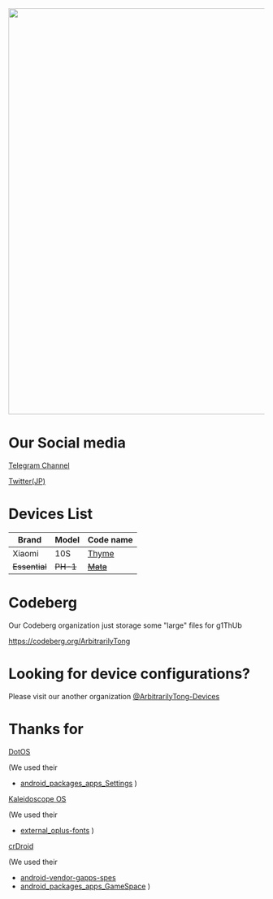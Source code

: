 <div align="center">
<img src="https://github.com/ArbitrarilyTong/.github/raw/main/2banner.png" width=800px>
</div>

# Our Social media
[Telegram Channel](https://t.me/ArbitrarilyTong)

[Twitter(JP)](https://twitter.com/Ninni_kiri_jp)

# Devices List

| Brand  | Model | Code name |
| ------ | ----- | --------- |
| Xiaomi | 10S   | [Thyme](https://arbitrarilytong.win/thyme.html)     |
| ~~Essential~~ | ~~PH-1~~   | ~~[Mata](https://arbitrarilytong.win/mata.html)~~     |

# Codeberg
Our Codeberg organization just storage some "large" files for g1ThUb

https://codeberg.org/ArbitrarilyTong

# Looking for device configurations?
Please visit our another organization [@ArbitrarilyTong-Devices](https://github.com/ArbitrarilyTong-Devices)

# Thanks for
[DotOS][dot]

(We used their 
 - [android_packages_apps_Settings][android_packages_apps_Settings]
)

[Kaleidoscope OS][kscope]

(We used their
- [external_oplus-fonts][external_oplus-fonts]
)

[crDroid][crd]

(We used their
- [android-vendor-gapps-spes][android-vendor-gapps-spes]
- [android_packages_apps_GameSpace]
)

[dot]: https://github/DotOS
[android_packages_apps_Settings]: https://github.com/DotOS/android_packages_apps_Settings
[kscope]: https://github.com/Project-Kaleidoscope/
[external_oplus-fonts]: https://gitlab.com/Project-Kaleidoscope/android_external_oplus-fonts
[crd]: https://github.com/crdroidandroid
[android-vendor-gapps-spes]: https://gitlab.com/crdroidandroid/android-vendor-gapps-spes/
[android_packages_apps_GameSpace]: https://github.com/crdroidandroid/android_packages_apps_GameSpace
